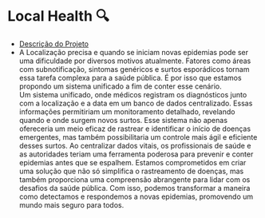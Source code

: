 <h1> Local Health 🔍</h1>

* [Descrição do Projeto](#descrição-do-projeto)
* A Localização precisa e quando se iniciam novas epidemias pode ser uma dificuldade por diversos motivos atualmente. Fatores como áreas com subnotificação, sintomas genéricos e surtos esporádicos tornam essa tarefa complexa para a saúde pública. É por isso que estamos propondo um sistema unificado a fim de conter esse cenário. <br>
 Um sistema unificado, onde médicos registram os diagnósticos junto com a localização e a data em um banco de dados centralizado. Essas informações permitiriam um monitoramento detalhado, revelando quando e onde surgem novos surtos.
 Esse sistema não apenas ofereceria um meio eficaz de rastrear e identificar o início de doenças emergentes, mas também possibilitaria um controle mais ágil e eficiente desses surtos. Ao centralizar dados vitais, os profissionais de saúde e as autoridades teriam uma ferramenta poderosa para prevenir e conter epidemias antes que se espalhem.
 Estamos comprometidos em criar uma solução que não só simplifica o rastreamento de doenças, mas também proporciona uma compreensão abrangente para lidar com os desafios da saúde pública. Com isso, podemos transformar a maneira como detectamos e respondemos a novas epidemias, promovendo um mundo mais seguro para todos.
 

